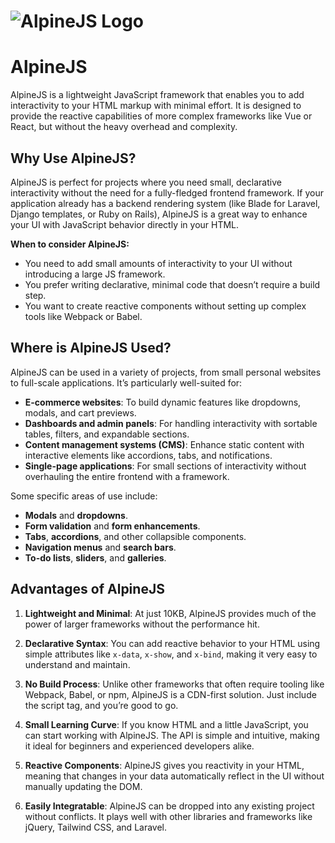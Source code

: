 # ![AlpineJS Logo](https://alpinejs.dev/alpine_long.svg)

# AlpineJS

AlpineJS is a lightweight JavaScript framework that enables you to add interactivity to your HTML markup with minimal effort. It is designed to provide the reactive capabilities of more complex frameworks like Vue or React, but without the heavy overhead and complexity.

## Why Use AlpineJS?

AlpineJS is perfect for projects where you need small, declarative interactivity without the need for a fully-fledged frontend framework. If your application already has a backend rendering system (like Blade for Laravel, Django templates, or Ruby on Rails), AlpineJS is a great way to enhance your UI with JavaScript behavior directly in your HTML.

**When to consider AlpineJS:**
- You need to add small amounts of interactivity to your UI without introducing a large JS framework.
- You prefer writing declarative, minimal code that doesn’t require a build step.
- You want to create reactive components without setting up complex tools like Webpack or Babel.

## Where is AlpineJS Used?

AlpineJS can be used in a variety of projects, from small personal websites to full-scale applications. It’s particularly well-suited for:

- **E-commerce websites**: To build dynamic features like dropdowns, modals, and cart previews.
- **Dashboards and admin panels**: For handling interactivity with sortable tables, filters, and expandable sections.
- **Content management systems (CMS)**: Enhance static content with interactive elements like accordions, tabs, and notifications.
- **Single-page applications**: For small sections of interactivity without overhauling the entire frontend with a framework.
  
Some specific areas of use include:
- **Modals** and **dropdowns**.
- **Form validation** and **form enhancements**.
- **Tabs**, **accordions**, and other collapsible components.
- **Navigation menus** and **search bars**.
- **To-do lists**, **sliders**, and **galleries**.

## Advantages of AlpineJS

1. **Lightweight and Minimal**: At just 10KB, AlpineJS provides much of the power of larger frameworks without the performance hit.
   
2. **Declarative Syntax**: You can add reactive behavior to your HTML using simple attributes like `x-data`, `x-show`, and `x-bind`, making it very easy to understand and maintain.

3. **No Build Process**: Unlike other frameworks that often require tooling like Webpack, Babel, or npm, AlpineJS is a CDN-first solution. Just include the script tag, and you’re good to go.

4. **Small Learning Curve**: If you know HTML and a little JavaScript, you can start working with AlpineJS. The API is simple and intuitive, making it ideal for beginners and experienced developers alike.

5. **Reactive Components**: AlpineJS gives you reactivity in your HTML, meaning that changes in your data automatically reflect in the UI without manually updating the DOM.

6. **Easily Integratable**: AlpineJS can be dropped into any existing project without conflicts. It plays well with other libraries and frameworks like jQuery, Tailwind CSS, and Laravel.


